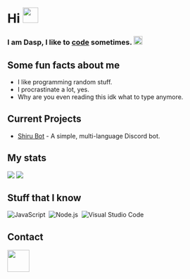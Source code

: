 <h1>Hi <img src="https://cdn.discordapp.com/emojis/558719629967491094.gif" height="35px"></h1>

<h3> I am Dasp, I like to <a href="https://dis.gd/threads">code</a> sometimes. <img src="https://cdn.discordapp.com/emojis/762039243518115880.gif" height="20px"></h3>

<h2>Some fun facts about me</h2>
<ul>
  <li>I like programming random stuff.</li>
  <li>I procrastinate a lot, yes.</li>
  <li>Why are you even reading this idk what to type anymore.</li>
</ul>

<h2>Current Projects</h2>
<ul>
  <li><a href="https://discord.gg/epSapGNTfU">Shiru Bot</a> - A simple, multi-language Discord bot.</li>
</ul>

<h2>My stats</h2>

<img src="https://github-readme-stats.vercel.app/api?username=mairon73&show_icons=true&theme=radical&count_private=true&include_all_commits=true">
<img src="https://github-readme-stats.vercel.app/api/top-langs/?username=mairon73&theme=radical&layout=compact">

<h2>Stuff that I know</h2>

![JavaScript](https://img.shields.io/badge/-JavaScript-05122A?style=flat&logo=javascript)&nbsp;
![Node.js](https://img.shields.io/badge/-Node.js-05122A?style=flat&logo=node.js)&nbsp;
![Visual Studio Code](https://img.shields.io/badge/-Visual%20Studio%20Code-05122A?style=flat&logo=visual-studio-code&logoColor=007ACC)&nbsp;

<h2>Contact</h2>

<a href="https://discord.gg/epSapGNTfU"><img src="https://www.freepnglogos.com/uploads/discord-logo-png/discord-logo-logodownload-download-logotipos-1.png" height="50px"></a>
